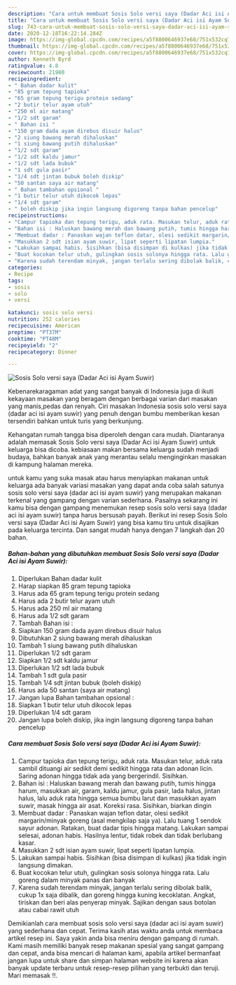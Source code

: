 ```yaml
---
description: "Cara untuk membuat Sosis Solo versi saya (Dadar Aci isi Ayam Suwir) Favorite"
title: "Cara untuk membuat Sosis Solo versi saya (Dadar Aci isi Ayam Suwir) Favorite"
slug: 743-cara-untuk-membuat-sosis-solo-versi-saya-dadar-aci-isi-ayam-suwir-favorite
date: 2020-12-18T16:22:14.284Z
image: https://img-global.cpcdn.com/recipes/a5f8800646937e68/751x532cq70/sosis-solo-versi-saya-dadar-aci-isi-ayam-suwir-foto-resep-utama.jpg
thumbnail: https://img-global.cpcdn.com/recipes/a5f8800646937e68/751x532cq70/sosis-solo-versi-saya-dadar-aci-isi-ayam-suwir-foto-resep-utama.jpg
cover: https://img-global.cpcdn.com/recipes/a5f8800646937e68/751x532cq70/sosis-solo-versi-saya-dadar-aci-isi-ayam-suwir-foto-resep-utama.jpg
author: Kenneth Byrd
ratingvalue: 4.8
reviewcount: 21980
recipeingredient:
- " Bahan dadar kulit"
- "85 gram tepung tapioka"
- "65 gram tepung terigu protein sedang"
- "2 butir telur ayam utuh"
- "250 ml air matang"
- "1/2 sdt garam"
- " Bahan isi "
- "150 gram dada ayam direbus disuir halus"
- "2 siung bawang merah dihaluskan"
- "1 siung bawang putih dihaluskan"
- "1/2 sdt garam"
- "1/2 sdt kaldu jamur"
- "1/2 sdt lada bubuk"
- "1 sdt gula pasir"
- "1/4 sdt jintan bubuk boleh diskip"
- "50 santan saya air matang"
- " Bahan tambahan opsional "
- "1 butir telur utuh dikocok lepas"
- "1/4 sdt garam"
- " boleh diskip jika ingin langsung digoreng tanpa bahan pencelup"
recipeinstructions:
- "Campur tapioka dan tepung terigu, aduk rata. Masukan telur, aduk rata sambil dituangi air sedikit demi sedikit hingga rata dan adonan licin. Saring adonan hingga tidak ada yang bergerindil. Sisihkan."
- "Bahan isi : Haluskan bawang merah dan bawang putih, tumis hingga harum, masukkan air, garam, kaldu jamur, gula pasir, lada halus, jintan halus, lalu aduk rata hingga semua bumbu larut dan masukkan ayam suwir, masak hingga air asat. Koreksi rasa. Sisihkan, biarkan dingin"
- "Membuat dadar : Panaskan wajan teflon datar, olesi sedikit margarin/minyak goreng (asal mengkilap saja ya). Lalu tuang 1 sendok sayur adonan. Ratakan, buat dadar tipis hingga matang. Lakukan sampai selesai, adonan habis. Hasilnya lentur, tidak robek dan tidak berlubang kasar."
- "Masukkan 2 sdt isian ayam suwir, lipat seperti lipatan lumpia."
- "Lakukan sampai habis. Sisihkan (bisa disimpan di kulkas) jika tidak ingin langsung dimakan."
- "Buat kocokan telur utuh, gulingkan sosis solonya hingga rata. Lalu goreng dalam minyak panas dan banyak"
- "Karena sudah terendam minyak, jangan terlalu sering dibolak balik, cukup 1x saja dibalik, dan goreng hingga kuning kecoklatan. Angkat, tiriskan dan beri alas penyerap minyak. Sajikan dengan saus botolan atau cabai rawit utuh"
categories:
- Recipe
tags:
- sosis
- solo
- versi

katakunci: sosis solo versi 
nutrition: 252 calories
recipecuisine: American
preptime: "PT37M"
cooktime: "PT48M"
recipeyield: "2"
recipecategory: Dinner

---
```



![Sosis Solo versi saya (Dadar Aci isi Ayam Suwir)](https://img-global.cpcdn.com/recipes/a5f8800646937e68/751x532cq70/sosis-solo-versi-saya-dadar-aci-isi-ayam-suwir-foto-resep-utama.jpg)

Kebenarekaragaman adat yang sangat banyak di Indonesia juga di ikuti kekayaan masakan yang beragam dengan berbagai varian dari masakan yang manis,pedas dan renyah. Ciri masakan Indonesia sosis solo versi saya (dadar aci isi ayam suwir) yang penuh dengan bumbu memberikan kesan tersendiri bahkan untuk turis yang berkunjung.


Kehangatan rumah tangga bisa diperoleh dengan cara mudah. Diantaranya adalah memasak Sosis Solo versi saya (Dadar Aci isi Ayam Suwir) untuk keluarga bisa dicoba. kebiasaan makan bersama keluarga sudah menjadi budaya, bahkan banyak anak yang merantau selalu menginginkan masakan di kampung halaman mereka.



untuk kamu yang suka masak atau harus menyiapkan makanan untuk keluarga ada banyak variasi masakan yang dapat anda coba salah satunya sosis solo versi saya (dadar aci isi ayam suwir) yang merupakan makanan terkenal yang gampang dengan varian sederhana. Pasalnya sekarang ini kamu bisa dengan gampang menemukan resep sosis solo versi saya (dadar aci isi ayam suwir) tanpa harus bersusah payah.
Berikut ini resep Sosis Solo versi saya (Dadar Aci isi Ayam Suwir) yang bisa kamu tiru untuk disajikan pada keluarga tercinta. Dan sangat mudah hanya dengan 7 langkah dan 20 bahan.


<!--inarticleads1-->

##### Bahan-bahan yang dibutuhkan membuat Sosis Solo versi saya (Dadar Aci isi Ayam Suwir):

1. Diperlukan  Bahan dadar kulit
1. Harap siapkan 85 gram tepung tapioka
1. Harus ada 65 gram tepung terigu protein sedang
1. Harus ada 2 butir telur ayam utuh
1. Harus ada 250 ml air matang
1. Harus ada 1/2 sdt garam
1. Tambah  Bahan isi :
1. Siapkan 150 gram dada ayam direbus disuir halus
1. Dibutuhkan 2 siung bawang merah dihaluskan
1. Tambah 1 siung bawang putih dihaluskan
1. Diperlukan 1/2 sdt garam
1. Siapkan 1/2 sdt kaldu jamur
1. Diperlukan 1/2 sdt lada bubuk
1. Tambah 1 sdt gula pasir
1. Tambah 1/4 sdt jintan bubuk (boleh diskip)
1. Harus ada 50 santan (saya air matang)
1. Jangan lupa  Bahan tambahan opsional :
1. Siapkan 1 butir telur utuh dikocok lepas
1. Diperlukan 1/4 sdt garam
1. Jangan lupa  boleh diskip, jika ingin langsung digoreng tanpa bahan pencelup




<!--inarticleads2-->

##### Cara membuat  Sosis Solo versi saya (Dadar Aci isi Ayam Suwir):

1. Campur tapioka dan tepung terigu, aduk rata. Masukan telur, aduk rata sambil dituangi air sedikit demi sedikit hingga rata dan adonan licin. Saring adonan hingga tidak ada yang bergerindil. Sisihkan.
1. Bahan isi : Haluskan bawang merah dan bawang putih, tumis hingga harum, masukkan air, garam, kaldu jamur, gula pasir, lada halus, jintan halus, lalu aduk rata hingga semua bumbu larut dan masukkan ayam suwir, masak hingga air asat. Koreksi rasa. Sisihkan, biarkan dingin
1. Membuat dadar : Panaskan wajan teflon datar, olesi sedikit margarin/minyak goreng (asal mengkilap saja ya). Lalu tuang 1 sendok sayur adonan. Ratakan, buat dadar tipis hingga matang. Lakukan sampai selesai, adonan habis. Hasilnya lentur, tidak robek dan tidak berlubang kasar.
1. Masukkan 2 sdt isian ayam suwir, lipat seperti lipatan lumpia.
1. Lakukan sampai habis. Sisihkan (bisa disimpan di kulkas) jika tidak ingin langsung dimakan.
1. Buat kocokan telur utuh, gulingkan sosis solonya hingga rata. Lalu goreng dalam minyak panas dan banyak
1. Karena sudah terendam minyak, jangan terlalu sering dibolak balik, cukup 1x saja dibalik, dan goreng hingga kuning kecoklatan. Angkat, tiriskan dan beri alas penyerap minyak. Sajikan dengan saus botolan atau cabai rawit utuh




Demikianlah cara membuat sosis solo versi saya (dadar aci isi ayam suwir) yang sederhana dan cepat. Terima kasih atas waktu anda untuk membaca artikel resep ini. Saya yakin anda bisa meniru dengan gampang di rumah. Kami masih memiliki banyak resep makanan spesial yang sangat gampang dan cepat, anda bisa mencari di halaman kami, apabila artikel bermanfaat jangan lupa untuk share dan simpan halaman website ini karena akan banyak update terbaru untuk resep-resep pilihan yang terbukti dan teruji. Mari memasak !!. 
